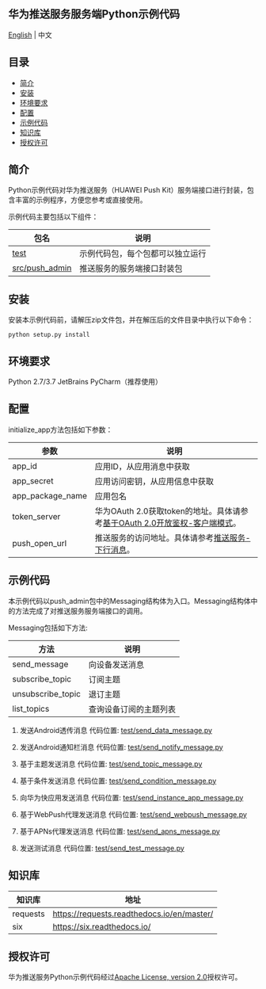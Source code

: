 ## 华为推送服务服务端Python示例代码
[English](https://github.com/HMS-Core/hms-push-serverdemo-python/tree/master/python37) | 中文
## 目录
 * [简介](#简介)
 * [安装](#安装)
 * [环境要求](#环境要求)
 * [配置](#配置)
 * [示例代码](#示例代码)
 * [知识库](#知识库)
 * [授权许可](#授权许可)
 
## 简介

Python示例代码对华为推送服务（HUAWEI Push Kit）服务端接口进行封装，包含丰富的示例程序，方便您参考或直接使用。

示例代码主要包括以下组件：

| 包名     |    说明 |
| ----------   |    ------------|
| [test](test)     |    示例代码包，每个包都可以独立运行 |
| [src/push_admin](src/push_admin)   |    推送服务的服务端接口封装包 |
	
## 安装

安装本示例代码前，请解压zip文件包，并在解压后的文件目录中执行以下命令：
```
python setup.py install
```

## 环境要求
Python 2.7/3.7
JetBrains PyCharm（推荐使用）


## 配置 
initialize_app方法包括如下参数：

| 参数      |    说明 |
| -------------  |   ------------------------------------------------------------------------- |
| app_id          |    应用ID，从应用消息中获取 |
| app_secret      |    应用访问密钥，从应用信息中获取 |
| app_package_name      |    应用包名 |
| token_server   |    华为OAuth 2.0获取token的地址。具体请参考[基于OAuth 2.0开放鉴权-客户端模式](https://developer.huawei.com/consumer/cn/doc/development/HMSCore-Guides/oauth2-0000001212610981)。|
| push_open_url  |    推送服务的访问地址。具体请参考[推送服务-下行消息](https://developer.huawei.com/consumer/cn/doc/development/HMSCore-Guides/android-server-dev-0000001050040110?ha_source=hms1)。|


## 示例代码

本示例代码以push_admin包中的Messaging结构体为入口。Messaging结构体中的方法完成了对推送服务服务端接口的调用。

Messaging包括如下方法:

| 方法             |     说明
| -----------------   |     --------------------------------------------------- |
| send_message        |     向设备发送消息 |
| subscribe_topic     |     订阅主题 |
| unsubscribe_topic   |     退订主题 |
| list_topics         |     查询设备订阅的主题列表 |


1) 发送Android透传消息
代码位置: [test/send_data_message.py](test/send_data_message.py)

2) 发送Android通知栏消息
代码位置: [test/send_notify_message.py](test/send_notify_message.py)

3) 基于主题发送消息
代码位置: [test/send_topic_message.py](test/send_topic_message.py)

4) 基于条件发送消息
代码位置: [test/send_condition_message.py](test/send_condition_message.py)

5) 向华为快应用发送消息
代码位置: [test/send_instance_app_message.py](test/send_instance_app_message.py)

6) 基于WebPush代理发送消息
代码位置: [test/send_webpush_message.py](test/send_webpush_message.py)

7) 基于APNs代理发送消息
代码位置: [test/send_apns_message.py](test/send_apns_message.py)

8) 发送测试消息
代码位置: [test/send_test_message.py](test/send_test_message.py)

## 知识库
| 知识库             |     地址
| -----------------   |     --------------------------------------------------- |
| requests            |     https://requests.readthedocs.io/en/master/ |
| six                 |     https://six.readthedocs.io/   |

## 授权许可
华为推送服务Python示例代码经过[Apache License, version 2.0](http://www.apache.org/licenses/LICENSE-2.0)授权许可。
